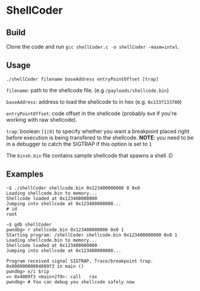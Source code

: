 # ShellCoder

## Build
Clone the code and run `gcc shellCoder.c -o shellCoder -masm=intel`.

## Usage

```
./shellCoder filename baseAddress entryPointOffset [trap]
```

`filename`: path to the shellcode file. (e.g `/payloads/shellcode.bin`)

`baseAddress`: address to load the shellcode to in hex (e.g. `0x1337133700`)

`entryPointOffset`: code offset in the shellcode (probably `0x0` if you're working with raw shellcode).

`trap`: boolean `[1|0]` to specify whether you want a breakpoint placed right before execution is being transfered to the shellcode. 
**NOTE**: you need to be in a debugger to catch the SIGTRAP if this option is set to `1`

The `binsh.bin` file contains sample shellcode that spawns a shell :D

## Examples

```
~$ ./shellCoder shellcode.bin 0x123400000000 0 0x0                                  
Loading shellcode.bin to memory...
Shellcode loaded at 0x123400000000
Jumping into shellcode at 0x123400000000...
# id
root
```

```
~$ gdb shellCoder     
pwndbg> r shellcode.bin 0x123400000000 0x0 1
Starting program: /shellCoder shellcode.bin 0x123400000000 0x0 1
Loading shellcode.bin to memory...
Shellcode loaded at 0x123400000000
Jumping into shellcode at 0x123400000000...

Program received signal SIGTRAP, Trace/breakpoint trap.
0x00000000004009f3 in main ()
pwndbg> x/i $rip
=> 0x4009f3 <main+279>:	call   rax
pwndbg> # You can debug you shellcode safely now 
